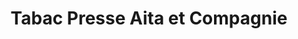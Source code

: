 ---
title: "Tabac Presse Aita et Compagnie"
url: /olonzac/tabac-presse-aita-et-compagnie/
shop: marchand de journaux
---
